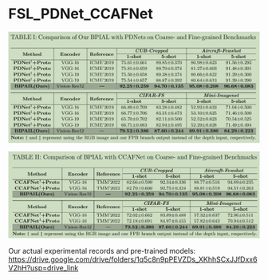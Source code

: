 # FSL_PDNet_CCAFNet
<p align="center">
<img src="./assets/PDNet_table.PNG" width="1200">
</p>

<p align="center">
<img src="./assets/CCAFNet_table.PNG" width="1200">
</p>

Our actual experimental records and pre-trained models: https://drive.google.com/drive/folders/1q5c8n9pPEVZDs_XKhhSCxJJfDxx6V2hH?usp=drive_link
